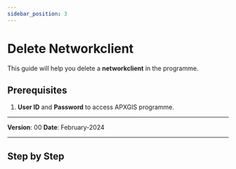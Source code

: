 ```yaml
---
sidebar_position: 3
---
```


# Delete Networkclient

This guide will help you delete a **networkclient** in the programme.

## **Prerequisites**
1.	**User ID** and **Password** to access APXGIS programme.

------------

**Version**: 00
**Date**: February-2024

------------
## **Step by Step**
